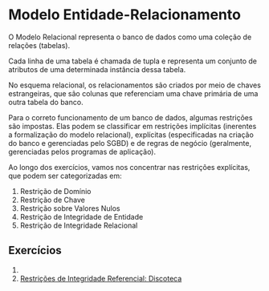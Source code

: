 # Modelo Entidade-Relacionamento

O Modelo Relacional representa o banco de dados como uma coleção de relações (tabelas).

Cada linha de uma tabela é chamada de tupla e representa um conjunto de atributos de uma determinada instância dessa tabela.

No esquema relacional, os relacionamentos são criados por meio de chaves estrangeiras, que são colunas que referenciam uma chave primária de uma outra tabela do banco.

Para o correto funcionamento de um banco de dados, algumas restrições são impostas. Elas podem se classificar em restrições implícitas (inerentes a formalização do modelo relacional), explícitas (especificadas na criação do banco e gerenciadas pelo SGBD) e de regras de negócio (geralmente, gerenciadas pelos programas de aplicação).

Ao longo dos exercícios, vamos nos concentrar nas restrições explícitas, que podem ser categorizadas em:

1. Restrição de Domínio
1. Restrição de Chave
1. Restrição sobre Valores Nulos
1. Restrição de Integridade de Entidade
1. Restrição de Integridade Relacional

## Exercícios

1. []()
1. [Restrições de Integridade Referencial: Discoteca](discoteca)
